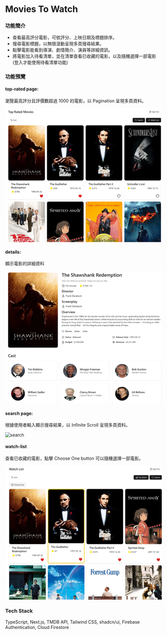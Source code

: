 # Movies To Watch

### 功能簡介

- 查看最高評分電影，可依評分、上映日期及標題排序。
- 搜尋電影標題，以無限滾動呈現多頁搜尋結果。
- 點擊電影能看到導演、劇情簡介、演員等詳細資訊。
- 將電影加入待看清單，並在清單查看已收藏的電影，以及隨機選擇一部電影 (登入才能使用待看清單功能)

### 功能預覽

#### top-rated page:

瀏覽最高評分且評價數超過 1000 的電影，以 Pagination 呈現多頁資料。

![top-rated](./public/readme/top-rated.png)

#### details:

顯示電影的詳細資料

![details](./public/readme/details.png)

#### search page:

根據使用者輸入顯示搜尋結果，以 Infinite Scroll 呈現多頁資料。

![search](./public/readme/search.png)

#### watch-list

查看已收藏的電影，點擊 Choose One button 可以隨機選擇一部電影。

![watch-list](./public/readme/watch-list.png)

### Tech Stack

TypeScript, Next.js, TMDB API, Tailwind CSS, shadcn/ui, Firebase Authentication, Cloud Firestore

